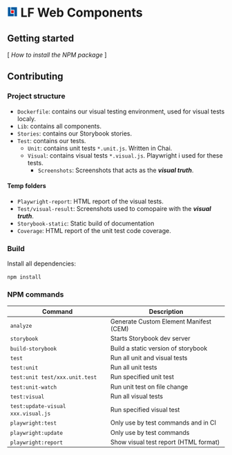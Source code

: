 # <img src="https://github.com/LF-digitala-kanaler/favicon/blob/master/icon.svg" width="24"> LF Web Components

## Getting started
[ _How to install the NPM package_ ]

## Contributing

### Project structure

- `Dockerfile`: contains our visual testing environment, used for visual tests localy.
- `Lib`: contains all components.
- `Stories`: contains our Storybook stories.
- `Test`: contains our tests.
	- `Unit`: contains unit tests `*.unit.js`. Written in Chai.
	- `Visual`: contains visual tests `*.visual.js`. Playwright i used for these tests.
		- `Screenshots`: Screenshots that acts as the **_visual truth_**.

#### Temp folders
- `Playwright-report`: HTML report of the visual tests.
- `Test/visual-result`: Screenshots used to comopaire with the **_visual truth_**.
- `Storybook-static`: Static build of documentation
- `Coverage`: HTML report of the unit test code coverage.

### Build

Install all dependencies:
```
npm install
```


### NPM commands

| Command | Description |
| -------- | ------ |
| `analyze` | Generate Custom Element Manifest (CEM) |
| `storybook` | Starts Storybook dev server |
| `build-storybook`| Build a static version of storybook |
| `test`| Run all unit and visual tests |
| `test:unit` | Run all unit tests |
| `test:unit test/xxx.unit.test` | Run specified unit test |
| `test:unit-watch` | Run unit test on file change |
| `test:visual` | Run all visual tests |
| `test:update-visual xxx.visual.js` | Run specified visual test |
| `playwright:test` | Only use by test commands and in CI |
| `playwright:update` | Only use by test commands |
| `playwright:report` | Show visual test report (HTML format) |